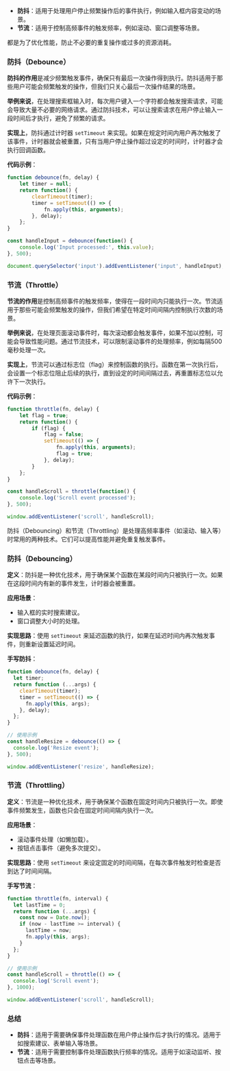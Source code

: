 - **防抖**：适用于处理用户停止频繁操作后的事件执行，例如输入框内容变动的场景。
- **节流**：适用于控制高频事件的触发频率，例如滚动、窗口调整等场景。

都是为了优化性能，防止不必要的重复操作或过多的资源消耗。

### 防抖（Debounce）
**防抖的作用**是减少频繁触发事件，确保只有最后一次操作得到执行。防抖适用于那些用户可能会频繁触发的操作，但我们只关心最后一次操作结果的场景。

**举例来说**，在处理搜索框输入时，每次用户键入一个字符都会触发搜索请求，可能会导致大量不必要的网络请求。通过防抖技术，可以让搜索请求在用户停止输入一段时间后才执行，避免了频繁的请求。

**实现上**，防抖通过计时器 `setTimeout` 来实现。如果在规定时间内用户再次触发了该事件，计时器就会被重置，只有当用户停止操作超过设定的时间时，计时器才会执行回调函数。

**代码示例**：
```javascript
function debounce(fn, delay) {
    let timer = null;
    return function() {
        clearTimeout(timer);
        timer = setTimeout(() => {
            fn.apply(this, arguments);
        }, delay);
    };
}

const handleInput = debounce(function() {
    console.log('Input processed:', this.value);
}, 500);

document.querySelector('input').addEventListener('input', handleInput);
```

### 节流（Throttle）
**节流的作用**是控制高频事件的触发频率，使得在一段时间内只能执行一次。节流适用于那些可能会频繁触发的操作，但我们希望在特定时间间隔内控制执行次数的场景。

**举例来说**，在处理页面滚动事件时，每次滚动都会触发事件，如果不加以控制，可能会导致性能问题。通过节流技术，可以限制滚动事件的处理频率，例如每隔500毫秒处理一次。

**实现上**，节流可以通过标志位（flag）来控制函数的执行。函数在第一次执行后，会设置一个标志位阻止后续的执行，直到设定的时间间隔过去，再重置标志位以允许下一次执行。

**代码示例**：
```javascript
function throttle(fn, delay) {
    let flag = true;
    return function() {
        if (flag) {
            flag = false;
            setTimeout(() => {
                fn.apply(this, arguments);
                flag = true;
            }, delay);
        }
    };
}

const handleScroll = throttle(function() {
    console.log('Scroll event processed');
}, 500);

window.addEventListener('scroll', handleScroll);
```

防抖（Debouncing）和节流（Throttling）是处理高频率事件（如滚动、输入等）时常用的两种技术。它们可以提高性能并避免重复触发事件。

### 防抖（Debouncing）

**定义**：防抖是一种优化技术，用于确保某个函数在某段时间内只被执行一次。如果在这段时间内有新的事件发生，计时器会被重置。

**应用场景**：
- 输入框的实时搜索建议。
- 窗口调整大小时的处理。

**实现思路**：使用 `setTimeout` 来延迟函数的执行，如果在延迟时间内再次触发事件，则重新设置延迟时间。

**手写防抖**：

```javascript
function debounce(fn, delay) {
  let timer;
  return function (...args) {
    clearTimeout(timer);
    timer = setTimeout(() => {
      fn.apply(this, args);
    }, delay);
  };
}

// 使用示例
const handleResize = debounce(() => {
  console.log('Resize event');
}, 500);

window.addEventListener('resize', handleResize);
```

### 节流（Throttling）

**定义**：节流是一种优化技术，用于确保某个函数在固定时间内只被执行一次。即使事件频繁发生，函数也只会在固定时间间隔内执行一次。

**应用场景**：
- 滚动事件处理（如懒加载）。
- 按钮点击事件（避免多次提交）。

**实现思路**：使用 `setTimeout` 来设定固定的时间间隔，在每次事件触发时检查是否到达了时间间隔。

**手写节流**：

```javascript
function throttle(fn, interval) {
  let lastTime = 0;
  return function (...args) {
    const now = Date.now();
    if (now - lastTime >= interval) {
      lastTime = now;
      fn.apply(this, args);
    }
  };
}

// 使用示例
const handleScroll = throttle(() => {
  console.log('Scroll event');
}, 1000);

window.addEventListener('scroll', handleScroll);
```

### 总结

- **防抖**：适用于需要确保事件处理函数在用户停止操作后才执行的情况。适用于如搜索建议、表单输入等场景。
- **节流**：适用于需要控制事件处理函数执行频率的情况。适用于如滚动监听、按钮点击等场景。
